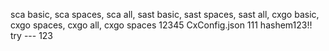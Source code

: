 sca basic,
sca spaces,
sca all,
sast basic,
sast spaces,
sast all,
cxgo basic,
cxgo spaces,
cxgo all,
cxgo spaces 12345
CxConfig.json
111
hashem123!!
try ---
123

